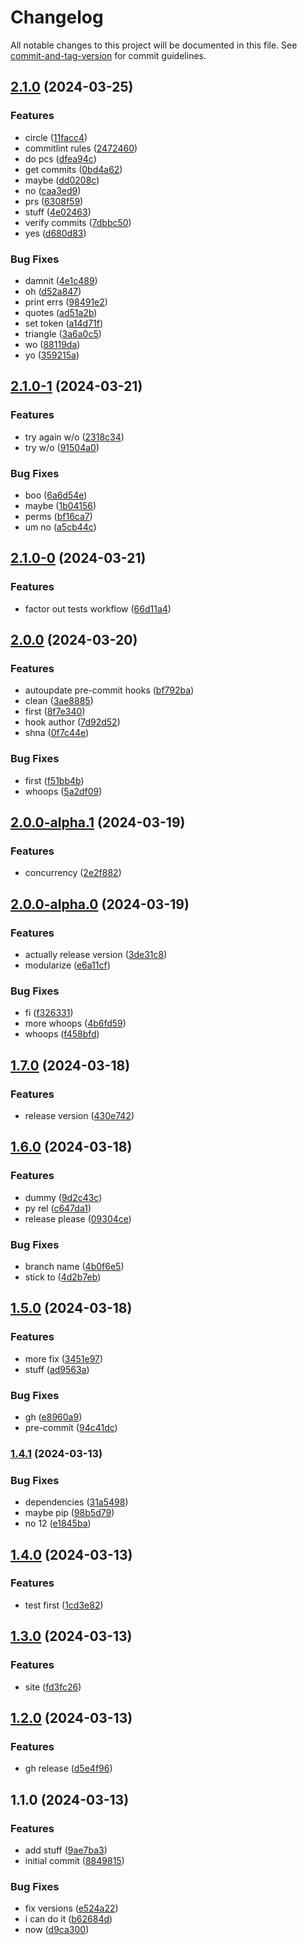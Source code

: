 # Changelog

All notable changes to this project will be documented in this file. See [commit-and-tag-version](https://github.com/absolute-version/commit-and-tag-version) for commit guidelines.

## [2.1.0](https://github.com/jayanthkoushik/shplot-old/compare/v2.1.0-1...v2.1.0) (2024-03-25)


### Features

* circle ([11facc4](https://github.com/jayanthkoushik/shplot-old/commit/11facc433e15bdfd2f2dc83c769e8daf2c104617))
* commitlint rules ([2472460](https://github.com/jayanthkoushik/shplot-old/commit/24724608bb6691fd0bd955cf7dda8014067b1c85))
* do pcs ([dfea94c](https://github.com/jayanthkoushik/shplot-old/commit/dfea94c412c96b7578589e3c9c9193f60f397630))
* get commits ([0bd4a62](https://github.com/jayanthkoushik/shplot-old/commit/0bd4a62e166f34e0848f5c72522798dac4a59d3b))
* maybe ([dd0208c](https://github.com/jayanthkoushik/shplot-old/commit/dd0208cc238f33bb36780574391ccce26b2efebc))
* no ([caa3ed9](https://github.com/jayanthkoushik/shplot-old/commit/caa3ed92eee09750051293d8981f09f78049ce69))
* prs ([6308f59](https://github.com/jayanthkoushik/shplot-old/commit/6308f5909e92af0cc90a7e0d2a0f84c9caf1b22f))
* stuff ([4e02463](https://github.com/jayanthkoushik/shplot-old/commit/4e02463150668a5d6b53f85fe0a46396c3bc7b79))
* verify commits ([7dbbc50](https://github.com/jayanthkoushik/shplot-old/commit/7dbbc502ca810b81fbbf7512e1cf57365db50c50))
* yes ([d680d83](https://github.com/jayanthkoushik/shplot-old/commit/d680d835a9ffc5d42f20b623895a017b4c3e56c3))


### Bug Fixes

* damnit ([4e1c489](https://github.com/jayanthkoushik/shplot-old/commit/4e1c48901d14271eba5a17ebc519c4dde0cf9127))
* oh ([d52a847](https://github.com/jayanthkoushik/shplot-old/commit/d52a847ffe112821d20fa4de26008ce4087ac0c6))
* print errs ([98491e2](https://github.com/jayanthkoushik/shplot-old/commit/98491e2fd9bd192f7e1167c474420ac6616bb4c6))
* quotes ([ad51a2b](https://github.com/jayanthkoushik/shplot-old/commit/ad51a2b1ae9337fa370713aebab58207335c4d92))
* set token ([a14d71f](https://github.com/jayanthkoushik/shplot-old/commit/a14d71fb6b390a385ed95d358dfeec5fff334372))
* triangle ([3a6a0c5](https://github.com/jayanthkoushik/shplot-old/commit/3a6a0c5d3ddfb820d28df39115d12fdc58729609))
* wo ([88119da](https://github.com/jayanthkoushik/shplot-old/commit/88119da59052c6a481e0df71f8daa58c9432e38d))
* yo ([359215a](https://github.com/jayanthkoushik/shplot-old/commit/359215a9b5eb50a1ad5b1e2a32a56446a45f379b))

## [2.1.0-1](https://github.com/jayanthkoushik/shplot-old/compare/v2.1.0-0...v2.1.0-1) (2024-03-21)


### Features

* try again w/o ([2318c34](https://github.com/jayanthkoushik/shplot-old/commit/2318c34a6486d5e6dd23c547f80c5bb66a2b62c5))
* try w/o ([91504a0](https://github.com/jayanthkoushik/shplot-old/commit/91504a03d18c114b2197aad91574d625d88aaf80))


### Bug Fixes

* boo ([6a6d54e](https://github.com/jayanthkoushik/shplot-old/commit/6a6d54e3eb9485c264c30cd9afcb49190e74bfa8))
* maybe ([1b04156](https://github.com/jayanthkoushik/shplot-old/commit/1b0415646b350e2cc4251ade79a5a184049d3119))
* perms ([bf16ca7](https://github.com/jayanthkoushik/shplot-old/commit/bf16ca78691570fc8f7f210285fc4f7df477e7cf))
* um no ([a5cb44c](https://github.com/jayanthkoushik/shplot-old/commit/a5cb44c575c41c74ab0aa97427db6a49b1d70105))

## [2.1.0-0](https://github.com/jayanthkoushik/shplot-old/compare/v2.0.0...v2.1.0-0) (2024-03-21)


### Features

* factor out tests workflow ([66d11a4](https://github.com/jayanthkoushik/shplot-old/commit/66d11a4e0d0128681d40db29041c97581a49ff45))

## [2.0.0](https://github.com/jayanthkoushik/shplot-old/compare/v2.0.0-alpha.1...v2.0.0) (2024-03-20)


### Features

* autoupdate pre-commit hooks ([bf792ba](https://github.com/jayanthkoushik/shplot-old/commit/bf792badbb7d5c6efca3beae74e1bd4912feb6af))
* clean ([3ae8885](https://github.com/jayanthkoushik/shplot-old/commit/3ae88856ab84c3874cc337817122b7d1ae5ffaaa))
* first ([8f7e340](https://github.com/jayanthkoushik/shplot-old/commit/8f7e34089b7792e41ea674c081abc060c82a4692))
* hook author ([7d92d52](https://github.com/jayanthkoushik/shplot-old/commit/7d92d52fdd6bd69e9f7d8119c596329df4084266))
* shna ([0f7c44e](https://github.com/jayanthkoushik/shplot-old/commit/0f7c44e254e65725fa0b7a20ef9f82772400358f))


### Bug Fixes

* first ([f51bb4b](https://github.com/jayanthkoushik/shplot-old/commit/f51bb4ba11acde53ac0fc18f71699d3739d58bf1))
* whoops ([5a2df09](https://github.com/jayanthkoushik/shplot-old/commit/5a2df09115499dfc2638ab519d49813c17a04c0b))

## [2.0.0-alpha.1](https://github.com/jayanthkoushik/shplot-old/compare/v2.0.0-alpha.0...v2.0.0-alpha.1) (2024-03-19)


### Features

* concurrency ([2e2f882](https://github.com/jayanthkoushik/shplot-old/commit/2e2f8822fff9cb92393eb811b034be37624a4002))

## [2.0.0-alpha.0](https://github.com/jayanthkoushik/shplot-old/compare/v1.7.0...v2.0.0-alpha.0) (2024-03-19)


### Features

* actually release version ([3de31c8](https://github.com/jayanthkoushik/shplot-old/commit/3de31c84f0ef3db3ad71207b7837287c5441d144))
* modularize ([e6a11cf](https://github.com/jayanthkoushik/shplot-old/commit/e6a11cf45e4ad837982af2d9e5566821df08dda0))


### Bug Fixes

* fi ([f326331](https://github.com/jayanthkoushik/shplot-old/commit/f3263318e87ec7bbf99f8bcda018daf912bf66f6))
* more whoops ([4b6fd59](https://github.com/jayanthkoushik/shplot-old/commit/4b6fd593b653e6e62f7ef46b5bc70972fcf4ca8f))
* whoops ([f458bfd](https://github.com/jayanthkoushik/shplot-old/commit/f458bfd5b348bcb8bf1552b0350ba7f2f4f9e518))

## [1.7.0](https://github.com/jayanthkoushik/shplot-old/compare/v1.6.0...v1.7.0) (2024-03-18)


### Features

* release version ([430e742](https://github.com/jayanthkoushik/shplot-old/commit/430e74289ce6fda4a32993610f3a9556d6ca37df))

## [1.6.0](https://github.com/jayanthkoushik/shplot-old/compare/v1.5.0...v1.6.0) (2024-03-18)


### Features

* dummy ([9d2c43c](https://github.com/jayanthkoushik/shplot-old/commit/9d2c43c44ea9486588a79ba0570fb45ad0df0529))
* py rel ([c647da1](https://github.com/jayanthkoushik/shplot-old/commit/c647da15f982ab1d956eeb156f4e9906eca2645d))
* release please ([09304ce](https://github.com/jayanthkoushik/shplot-old/commit/09304cec55cb4d29b600a47c4a86ba5a1a80c1fc))


### Bug Fixes

* branch name ([4b0f6e5](https://github.com/jayanthkoushik/shplot-old/commit/4b0f6e599b6de7680c9ac34b7567fbb982189eba))
* stick to ([4d2b7eb](https://github.com/jayanthkoushik/shplot-old/commit/4d2b7eb6519bdfc5279bd572587f819b073d87dd))

## [1.5.0](https://github.com/jayanthkoushik/shplot-old/compare/v1.4.1...v1.5.0) (2024-03-18)


### Features

* more fix ([3451e97](https://github.com/jayanthkoushik/shplot-old/commit/3451e9799154bd278f308fcc9769b26d9d4b0391))
* stuff ([ad9563a](https://github.com/jayanthkoushik/shplot-old/commit/ad9563a112cdc79e372ec6d4b09350dab69fd178))


### Bug Fixes

* gh ([e8960a9](https://github.com/jayanthkoushik/shplot-old/commit/e8960a91bb04bb65478e9bba1a9660f55dd3d534))
* pre-commit ([94c41dc](https://github.com/jayanthkoushik/shplot-old/commit/94c41dc6e393ab89827d5b696a78f0199b0f5d0e))

### [1.4.1](https://github.com/jayanthkoushik/shplot-old/compare/v1.4.0...v1.4.1) (2024-03-13)


### Bug Fixes

* dependencies ([31a5498](https://github.com/jayanthkoushik/shplot-old/commit/31a5498ff2da15a2a3cbfede6a4570be4624231d))
* maybe pip ([98b5d79](https://github.com/jayanthkoushik/shplot-old/commit/98b5d79490fc680fd1b439a909a715eeb80ed61b))
* no 12 ([e1845ba](https://github.com/jayanthkoushik/shplot-old/commit/e1845ba59e5d3039555d2e6f7d12d6219a38a2e8))

## [1.4.0](https://github.com/jayanthkoushik/shplot-old/compare/v1.3.0...v1.4.0) (2024-03-13)

### Features

- test first ([1cd3e82](https://github.com/jayanthkoushik/shplot-old/commit/1cd3e828ebc9b1d063c34750818520347f11a10f))

## [1.3.0](https://github.com/jayanthkoushik/shplot-old/compare/v1.2.0...v1.3.0) (2024-03-13)

### Features

- site ([fd3fc26](https://github.com/jayanthkoushik/shplot-old/commit/fd3fc26dcf895c8e5618e89fccdf96b211bea0da))

## [1.2.0](https://github.com/jayanthkoushik/shplot-old/compare/v1.1.0...v1.2.0) (2024-03-13)

### Features

- gh release ([d5e4f96](https://github.com/jayanthkoushik/shplot-old/commit/d5e4f9660dceb338a2a564b479db82efb3b13d14))

## 1.1.0 (2024-03-13)

### Features

- add stuff ([9ae7ba3](https://github.com/jayanthkoushik/shplot-old/commit/9ae7ba355711be494394ffcb629ae00b97e22337))
- initial commit ([8849815](https://github.com/jayanthkoushik/shplot-old/commit/8849815b069ed4547b93b2860a7dffb3865b0ffd))

### Bug Fixes

- fix versions ([e524a22](https://github.com/jayanthkoushik/shplot-old/commit/e524a221c05f70b54ff028c7b0625f45699d63ed))
- i can do it ([b62684d](https://github.com/jayanthkoushik/shplot-old/commit/b62684dec42f8b5b3a2959429e9fc98aa316e437))
- now ([d9ca300](https://github.com/jayanthkoushik/shplot-old/commit/d9ca30047f7bf84386ce0c17c089afa4dc917c96))
